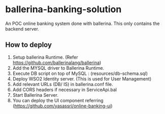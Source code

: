 # ballerina-banking-solution

An POC online banking system done with ballerina. This only contains the backend server.


## How to deploy

1. Setup ballerina Runtime. (Refer https://github.com/ballerinalang/ballerina)
2. Add the MYSQL driver to Ballerina Runtime.
3. Execute DB script on top of MySQL : (resources/db-schema.sql)
4. Deploy WSO2 Identity server. (This is used for User Management)
5. Add relevant URLs (DB/ IS) in ballerina.conf file.
6. Add CORS headers if necessary in ServiceApi.bal
7. Start Ballerina Server.
8. You can deploy the UI component referring (https://github.com/yasassri/online-banking-ui)